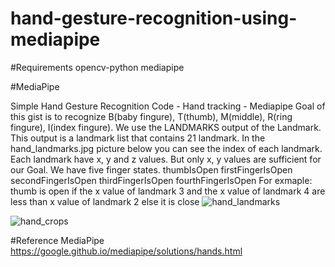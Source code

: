 # hand-gesture-recognition-using-mediapipe

#Requirements
opencv-python
mediapipe


#MediaPipe

Simple Hand Gesture Recognition Code - Hand tracking - Mediapipe
Goal of this gist is to recognize B(baby fingure), T(thumb), M(middle),  R(ring fingure), I(index fingure). We use the LANDMARKS output of the Landmark. This output is a landmark list that contains 21 landmark. In the hand_landmarks.jpg picture below you can see the index of each landmark. Each landmark have x, y and z values. But only x, y values are sufficient for our Goal.
We have five finger states.
thumbIsOpen
firstFingerIsOpen
secondFingerIsOpen
thirdFingerIsOpen
fourthFingerIsOpen
For exmaple: thumb is open if the x value of landmark 3 and the x value of landmark 4 are less than x value of landmark 2 else it is close
![hand_landmarks](https://user-images.githubusercontent.com/82312119/189110203-ba05c301-5db1-481e-9b97-c42f0b686926.png)

![hand_crops](https://user-images.githubusercontent.com/82312119/189110520-93bdc9c5-24cf-4493-acb1-d36d75e7bc35.png)

#Reference
MediaPipe
https://google.github.io/mediapipe/solutions/hands.html


